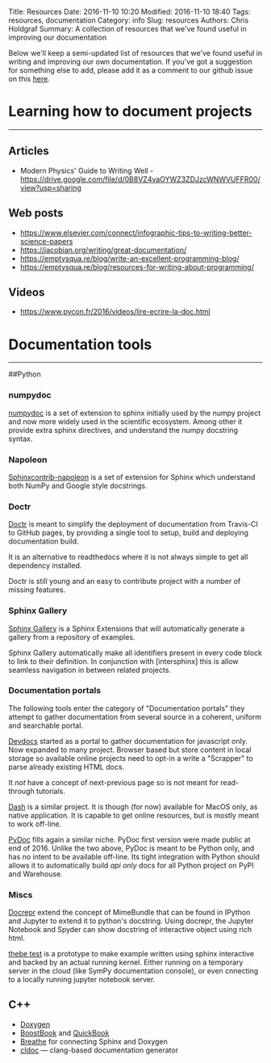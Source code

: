 Title: Resources
Date: 2016-11-10 10:20
Modified: 2016-11-10 18:40
Tags: resources, documentation
Category: info
Slug: resources
Authors: Chris Holdgraf
Summary: A collection of resources that we've found useful in improving our documentation

Below we'll keep a semi-updated list of resources that we've found useful in writing and improving our own documentation. If you've got a suggestion for something else to add, please add it as a comment to our github issue on this [here](https://github.com/BIDS/docathon/issues/5).

# Learning how to document projects
---

## Articles
* Modern Physics' Guide to Writing Well - https://drive.google.com/file/d/0B8VZ4vaOYWZ3ZDJzcWNWVUFFR00/view?usp=sharing

## Web posts
* https://www.elsevier.com/connect/infographic-tips-to-writing-better-science-papers
* https://jacobian.org/writing/great-documentation/
* https://emptysqua.re/blog/write-an-excellent-programming-blog/
* https://emptysqua.re/blog/resources-for-writing-about-programming/

## Videos
* https://www.pycon.fr/2016/videos/lire-ecrire-la-doc.html

# Documentation tools
---
##Python

### numpydoc

[numpydoc](https://pypi.python.org/pypi/numpydoc) is a set of extension to
sphinx initially used by the numpy project and now more widely used in the
scientific ecosystem. Among other it provide extra sphinx directives, and
understand the numpy docstring syntax.

### Napoleon

[Sphinxcontrib-napoleon](https://pypi.python.org/pypi/sphinxcontrib-napoleon)
is a set of extension for Sphinx which understand both NumPy and Google style
docstrings.

### Doctr

[Doctr](https://github.com/drdoctr/doctr) is meant to simplify the deployment
of documentation from Travis-CI to GitHub pages, by providing a single tool to
setup, build and deploying documentation build. 

It is an alternative to readthedocs where it is not always simple to get all
dependency installed.

Doctr is still young and an easy to contribute project with a number of missing
features. 

### Sphinx Gallery 

[Sphinx Gallery](https://github.com/sphinx-gallery/sphinx-gallery) is a Sphinx
Extensions that will automatically generate a gallery from a repository of
examples.

Sphinx Gallery automatically make all identifiers present in every code block
to link to their definition. In conjunction with [intersphinx] this is allow
seamless navigation in between related projects. 


### Documentation portals


The following tools enter the category of "Documentation portals" they attempt
to gather documentation from several source in a coherent, uniform and
searchable portal. 

[Devdocs](http://devdocs.io/) started as a portal to gather documentation for
javascript only. Now expanded to many project. Browser based but store content
in local storage so available online projects need to opt-in a write a
"Scrapper" to parse already existing HTML docs.

It _not_ have a concept of next-previous page so is not meant for read-through
tutorials.

[Dash](https://kapeli.com/dash) is a similar project. It is though (for now)
available for MacOS only, as native application. It is capable to get online
resources, but is mostly meant to work off-line.

[PyDoc](https://pydoc.io) fills again a similar niche.  PyDoc first version
were made public at end of 2016. Unlike the two above, PyDoc is meant to be
Python only, and has no intent to be available off-line. Its tight integration
with Python should allows it to automatically build _api only_ docs for all
Python project on PyPI and Warehouse. 


### Miscs    


[Docrepr](https://pypi.python.org/pypi/docrepr) extend the concept of
MimeBundle that can be found in IPython and Jupyter to extend it to python's
docstring. Using docrepr, the Jupyter Notebook and Spyder can show docstring of
interactive object using rich html. 


[thebe test](https://github.com/michaelpacer/thebe-test) is a prototype to make
example written using sphinx interactive and backed by an actual running
kernel. Either running on a temporary server in the cloud (like SymPy
documentation console), or even cnnecting to a locally running jupyter notebook
server. 



## C++
- [Doxygen](http://www.stack.nl/~dimitri/doxygen/)
- [BoostBook](http://www.boost.org/doc/libs/1_62_0/doc/html/boostbook.html) and [QuickBook](http://www.boost.org/doc/libs/1_62_0/doc/html/quickbook.html)
- [Breathe](https://breathe.readthedocs.io/en/latest/) for connecting Sphinx and Doxygen
- [cldoc](https://jessevdk.github.io/cldoc/) — clang-based documentation generator
